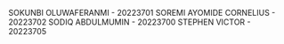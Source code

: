 SOKUNBI OLUWAFERANMI         - 20223701
SOREMI AYOMIDE CORNELIUS - 20223702
SODIQ ABDULMUMIN - 20223700
STEPHEN VICTOR - 20223705